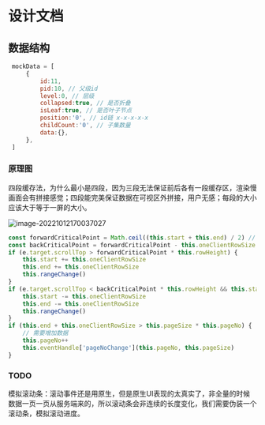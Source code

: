 <!--
 * @Author: caiwu
 * @Description: 
 * @CreateDate: 
 * @LastEditor: 
 * @LastEditTime: 2022-10-12 16:14:52
-->
# 设计文档
## 数据结构
```javascript
 mockData = [
     {
         id:11, 
         pid:10, // 父级id
         level:0, // 层级
         collapsed:true, // 是否折叠
         isLeaf:true, // 是否叶子节点
         position:'0', // id链 x-x-x-x-x
         childCount:'0', // 子集数量
         data:{},
     },
 ]
```

### 原理图

四段缓存法，为什么最小是四段，因为三段无法保证前后各有一段缓存区，渲染慢画面会有拼接感觉；四段能完美保证数据在可视区外拼接，用户无感；每段的大小应该大于等于一屏的大小。

![image-20221012170037027](https://cdn.jsdelivr.net/gh/caiwuu/image/image-20221012170037027.png)

```js
const forwardCriticalPoint = Math.ceil((this.start + this.end) / 2) // 指针前进临界点
const backCriticalPoint = forwardCriticalPoint - this.oneClientRowSize // 指针后退临界点
if (e.target.scrollTop > forwardCriticalPoint * this.rowHeight) {
    this.start += this.oneClientRowSize
    this.end += this.oneClientRowSize
    this.rangeChange()
}
if (e.target.scrollTop < backCriticalPoint * this.rowHeight && this.start > 0) {
    this.start -= this.oneClientRowSize
    this.end -= this.oneClientRowSize
    this.rangeChange()
}
if (this.end + this.oneClientRowSize > this.pageSize * this.pageNo) {
    // 需要增加数据
    this.pageNo++
    this.eventHandle['pageNoChange'](this.pageNo, this.pageSize)
}
```

### TODO

模拟滚动条：滚动事件还是用原生，但是原生UI表现的太真实了，非全量的时候数据一页一页从服务端来的，所以滚动条会非连续的长度变化，我们需要伪装一个滚动条，模拟滚动进度。